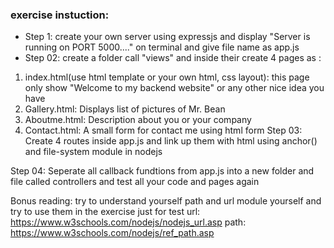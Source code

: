 ### exercise instuction:
- Step 1: create your own server  using expressjs and display "Server is running on PORT 5000...." on terminal and give file name as app.js
- Step 02: create a folder call "views" and inside their create 4 pages as :
1. index.html(use html template or your own html, css layout): this page only show "Welcome to my backend website" or any other nice idea you have
2. Gallery.html: Displays list of pictures of Mr. Bean
3. Aboutme.html: Description about you or your company
4. Contact.html: A small form for contact me using html form
Step 03: Create 4 routes inside app.js and link up them with html using anchor(<a>) and file-system module in nodejs

Step 04: Seperate all callback fundtions from app.js into a new folder and file called controllers and test all your code and pages again

Bonus reading:
try to understand yourself path and url module yourself and try to use them in the exercise just for test
url: https://www.w3schools.com/nodejs/nodejs_url.asp
path: https://www.w3schools.com/nodejs/ref_path.asp